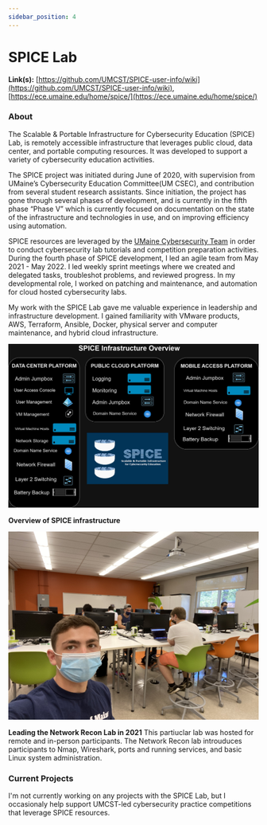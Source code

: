 ```yaml
---
sidebar_position: 4
---
```


# SPICE Lab
**Link(s):** [https://github.com/UMCST/SPICE-user-info/wiki](https://github.com/UMCST/SPICE-user-info/wiki), [https://ece.umaine.edu/home/spice/](https://ece.umaine.edu/home/spice/)

### About 


The Scalable & Portable Infrastructure for Cybersecurity Education (SPICE) Lab, is remotely accessible infrastructure that leverages public cloud, data center, and portable computing resources. It was developed to support a variety of cybersecurity education activities.

The SPICE project was initiated during June of 2020, with supervision from UMaine’s Cybersecurity Education Committee(UM CSEC), and contribution from several student research assistants. Since initiation, the project has gone through several phases of development, and is currently in the fifth phase “Phase V” which is currently focused on documentation on the state of the infrastructure and technologies in use, and on improving efficiency using automation.


SPICE resources are leveraged by the [UMaine Cybersecurity Team](https://umcst.maine.edu/) in order to conduct cybersecurity lab tutorials and competition preparation activities. During the fourth phase of SPICE development, I led an agile team from May 2021 - May 2022. I led weekly sprint meetings where we created and delegated tasks, troubleshot problems, and reviewed progress. In my developmental role, I worked on patching and maintenance, and automation for cloud hosted cybersecurity labs. 

My work with the SPICE Lab gave me valuable experience in leadership and infrastructure development. I gained familiarity with VMware products, AWS, Terraform, Ansible, Docker, physical server and computer maintenance, and hybrid cloud infrastructure.  

  
   
    
![SPICE Overview](./img/SPICEinfra.jpg)

**Overview of SPICE infrastructure**


 
  
   
![Network Recon Lab](./img/IMG_6787.jpg) 
 
  

**Leading the Network Recon Lab in 2021**
This partiuclar lab was hosted for remote and in-person participants. The Network Recon lab introuduces participants to Nmap, Wireshark, ports and running services, and basic Linux system administration. 

 
### Current Projects
I'm not currently working on any projects with the SPICE Lab, but I occasionaly help support UMCST-led cybersecurity practice competitions that leverage SPICE resources. 